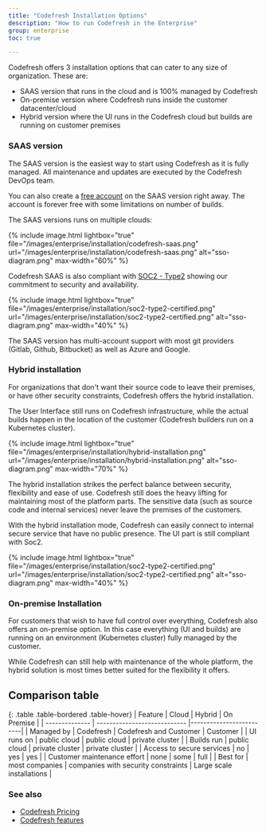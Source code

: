```yaml
---
title: "Codefresh Installation Options"
description: "How to run Codefresh in the Enterprise"
group: enterprise
toc: true

---
```

Codefresh offers 3 installation options that can cater to any size of organization. These are:

* SAAS version that runs in the cloud and is 100% managed by Codefresh
* On-premise version where Codefresh runs inside the customer datacenter/cloud
* Hybrid version where the UI runs in the Codefresh cloud but builds are running on customer premises




### SAAS version 

The SAAS version is the easiest way to start using Codefresh as it is fully managed. All maintenance and updates
are executed by the Codefresh DevOps team.

You can also create a [free account]({{site.baseurl}}/docs/getting-started/create-a-codefresh-account/) on the SAAS version right away. The account is forever free with some limitations
on number of builds.

The SAAS versions runs on multiple clouds:

{% include image.html
  lightbox="true"
  file="/images/enterprise/installation/codefresh-saas.png"
  url="/images/enterprise/installation/codefresh-saas.png"
  alt="sso-diagram.png"
  max-width="60%"
    %}

Codefresh SAAS is also compliant with [SOC2 - Type2](https://www.aicpa.org/SOC) showing our commitment to security and availability.

{% include image.html
  lightbox="true"
  file="/images/enterprise/installation/soc2-type2-certified.png"
  url="/images/enterprise/installation/soc2-type2-certified.png"
  alt="sso-diagram.png"
  max-width="40%"
    %}    

The SAAS version has multi-account support with most git providers (Gitlab, Github, Bitbucket) as well as Azure and Google.


### Hybrid installation

For organizations that don't want their source code to leave their premises, or have other security constraints, Codefresh offers the hybrid installation.

The User Interface still runs on Codefresh infrastructure, while the actual builds happen in the location of the customer (Codefresh builders run on a Kubernetes cluster).

{% include image.html
  lightbox="true"
  file="/images/enterprise/installation/hybrid-installation.png"
  url="/images/enterprise/installation/hybrid-installation.png"
  alt="sso-diagram.png"
  max-width="70%"
    %}    


The hybrid installation strikes the perfect balance between security, flexibility and ease of use. Codefresh still does the heavy lifting for maintaining most of the platform parts. The sensitive data (such as source code and internal services) never leave the premises of the customers.

With the hybrid installation mode, Codefresh can easily connect to internal secure service that have no public presence.
The UI part is still compliant with Soc2.

{% include image.html
  lightbox="true"
  file="/images/enterprise/installation/soc2-type2-certified.png"
  url="/images/enterprise/installation/soc2-type2-certified.png"
  alt="sso-diagram.png"
  max-width="40%"
    %}    

### On-premise Installation    

For customers that wish to have full control over everything, Codefresh also offers an on-premise option. In this case everything (UI and builds) are running on an environment (Kubernetes cluster) fully managed by the customer.

While Codefresh can still help with maintenance of the whole platform, the hybrid solution is most times better suited for the flexibility it offers.

## Comparison table

{: .table .table-bordered .table-hover}
| Feature      | Cloud | Hybrid | On Premise                   |
| -------------- | ---------------------------- |-------------------------|
| Managed by     | Codefresh | Codefresh and Customer | Customer |
| UI runs on  | public cloud | public cloud | private cluster |
| Builds run | public cloud | private cluster | private cluster |
| Access to secure services | no | yes | yes |
| Customer maintenance effort | none | some | full |
| Best for | most companies | companies with security constraints | Large scale installations |


### See also

* [Codefresh Pricing](https://codefresh.io/features/)
* [Codefresh features](https://codefresh.io/pricing/)
